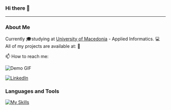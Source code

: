 ### Hi there 👋
---
### About Me

Currently 🎓studying at [University of Macedonia](docs/CONTRIBUTING.md) - Applied Informatics.
💻 All of my projects are available at:   📂

📫 How to reach me:  

![Demo GIF](./path/to/your/gif.gif)

[![LinkedIn]((https://skillicons.dev/icons?i=linkedin))](https://www.linkedin.com/in/elisavet-kanidou-537844223/)


### Languages and Tools
[![My Skills](https://skillicons.dev/icons?i=java,py,r,c,androidstudio,vscode)](https://skillicons.dev)
